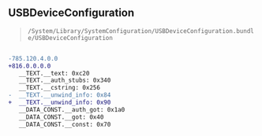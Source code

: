 ## USBDeviceConfiguration

> `/System/Library/SystemConfiguration/USBDeviceConfiguration.bundle/USBDeviceConfiguration`

```diff

-785.120.4.0.0
+816.0.0.0.0
   __TEXT.__text: 0xc20
   __TEXT.__auth_stubs: 0x340
   __TEXT.__cstring: 0x256
-  __TEXT.__unwind_info: 0x84
+  __TEXT.__unwind_info: 0x90
   __DATA_CONST.__auth_got: 0x1a0
   __DATA_CONST.__got: 0x40
   __DATA_CONST.__const: 0x70

```
